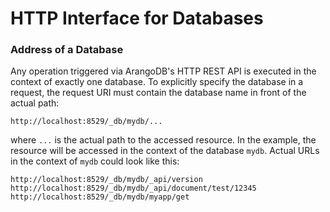 <a name="http_interface_for_databases"></a>
# HTTP Interface for Databases

<a name="address_of_a_database"></a>
### Address of a Database

Any operation triggered via ArangoDB's HTTP REST API is executed in the context of exactly
one database. To explicitly specify the database in a request, the request URI must contain
the database name in front of the actual path:

    http://localhost:8529/_db/mydb/...

where `...` is the actual path to the accessed resource. In the example, the resource will be
accessed in the context of the database `mydb`. Actual URLs in the context of `mydb` could look
like this:

    http://localhost:8529/_db/mydb/_api/version
    http://localhost:8529/_db/mydb/_api/document/test/12345
    http://localhost:8529/_db/mydb/myapp/get

